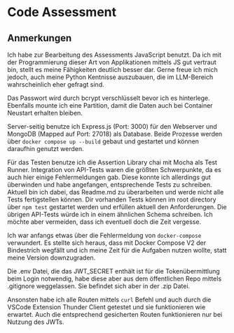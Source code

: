 # Code Assessment

## Anmerkungen
Ich habe zur Bearbeitung des Assessments JavaScript benutzt.
Da ich mit der Programmierung dieser Art von Applikationen mittels JS gut vertraut bin, stellt es meine Fähigkeiten deutlich besser dar. Gerne freue ich mich jedoch, auch meine Python Kentnisse auszubauen, die im LLM-Bereich wahrscheinlich eher gefragt sind.

Das Passwort wird durch bcrypt verschlüsselt bevor ich es hinterlege. Ebenfalls mounte ich eine Partition, damit die Daten auch bei Container Neustart erhalten bleiben.

Server-seitig benutze ich Express.js (Port: 3000) für den Webserver und MongoDB (Mapped auf Port: 27018) als Database. Beide Prozesse werden über `docker compose up --build` gebaut und gestartet und können daraufhin genutzt werden.

Für das Testen benutze ich die Assertion Library chai mit Mocha als Test Runner. Integration von API-Tests waren die größten Schwerpunkte, da es auch hier einige Fehlermeldungen gab. Diese konnte ich allerdings gut überwinden und habe angefangen, entsprechende Tests zu schreiben. 
Aktuell bin ich dabei, das Readme.md zu überarbeiten und werde nicht alle Tests fertigstellen können.
Dir vorhanden Tests können im root directory über `npm test` gestartet werden und erfüllen aktuell den Anforderungen. Die übrigen API-Tests würde ich in einem ähnlichen Schema schreiben. Ich möchte aber vermeiden, dass ich eventuell doch die Zeit vergesse.

Ich war anfangs etwas über die Fehlermeldung von `docker-compose` verwundert. Es stellte sich heraus, dass mit Docker Compose V2 der Bindestrich wegfällt und ich meine Zeit für die Aufgaben nutzen wollte, statt meine Version downzugraden.

Die .env Datei, die das JWT_SECRET enthält ist für die Tokenübermittlung beim Login notwendig, habe diese aber aus dem öffentlichen Repo mittels .gitignore weggelassen. Sie befindet sich aber in der .zip Datei.

Ansonsten habe ich alle Routen mittels `curl` Befehl und auch durch die VSCode Extension Thunder Client getestet und sie funktionieren wie erwartet. Auch die entsprechend gesicherten Routen funktionieren nur bei Nutzung des JWTs.